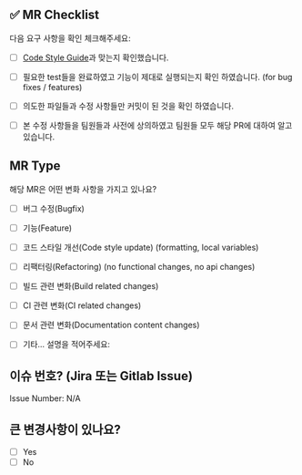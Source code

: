 ## ✅ MR Checklist
다음 요구 사항을 확인 체크해주세요:

- [ ] [Code Style Guide](https://lab.ssafy.com/s07-blockchain-nft-sub2/S07P22A507/-/wikis/convention)과 맞는지 확인했습니다.
- [ ] 필요한 test들을 완료하였고 기능이 제대로 실행되는지 확인 하였습니다. (for bug fixes / features)
- [ ] 의도한 파일들과 수정 사항들만 커밋이 된 것을 확인 하였습니다.
- [ ] 본 수정 사항들을 팀원들과 사전에 상의하였고 팀원들 모두 해당 PR에 대하여 알고 있습니다.


## MR Type
해당 MR은 어떤 변화 사항을 가지고 있나요?

<!-- Please check the one that applies to this MR using "x". -->

- [ ] 버그 수정(Bugfix)
- [ ] 기능(Feature)
- [ ] 코드 스타일 개선(Code style update) (formatting, local variables)
- [ ] 리팩터링(Refactoring) (no functional changes, no api changes)
- [ ] 빌드 관련 변화(Build related changes)
- [ ] CI 관련 변화(CI related changes)
- [ ] 문서 관련 변화(Documentation content changes)
- [ ] 기타... 설명을 적어주세요:


## 이슈 번호? (Jira 또는 Gitlab Issue)
<!-- Please describe the current behavior that you are modifying, or link to a relevant issue. -->

Issue Number: N/A


## 큰 변경사항이 있나요?

- [ ] Yes
- [ ] No
